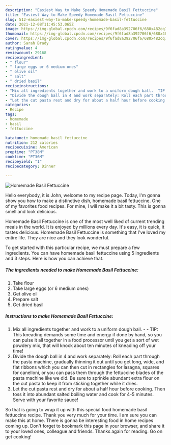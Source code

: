 ```yaml
---
description: "Easiest Way to Make Speedy Homemade Basil Fettuccine"
title: "Easiest Way to Make Speedy Homemade Basil Fettuccine"
slug: 512-easiest-way-to-make-speedy-homemade-basil-fettuccine
date: 2021-12-08T11:45:53.065Z
image: https://img-global.cpcdn.com/recipes/9f6fad8a392706f6/680x482cq70/homemade-basil-fettuccine-recipe-main-photo.jpg
thumbnail: https://img-global.cpcdn.com/recipes/9f6fad8a392706f6/680x482cq70/homemade-basil-fettuccine-recipe-main-photo.jpg
cover: https://img-global.cpcdn.com/recipes/9f6fad8a392706f6/680x482cq70/homemade-basil-fettuccine-recipe-main-photo.jpg
author: Sarah Brady
ratingvalue: 4
reviewcount: 29168
recipeingredient:
- " flour"
- " large eggs or 6 medium ones"
- " olive oil"
- " salt"
- " dried basil"
recipeinstructions:
- "Mix all ingredients together and work to a uniform dough ball.  TIP: This kneading demands some time and energy if done by hand, so you can pulse it all together in a food processor until you get a sort of wet powdery mix, that will knock about ten minutes of kneading off your time!"
- "Divide the dough ball in 4 and work separately: Roll each part through the pasta machine, gradually thinning it out until you get long, wide, and flat ribbons which you can then cut in rectangles for lasagna, squares for canelloni, or you can pass them through the fettuccine blades of the pasta machine like we did. Be sure to sprinkle abundant extra flour on the cut pasta to keep it from sticking together while it dries."
- "Let the cut pasta rest and dry for about a half hour before cooking. Then toss it into abundant salted boiling water and cook for 4-5 minutes. Serve with your favorite sauce!"
categories:
- Recipe
tags:
- homemade
- basil
- fettuccine

katakunci: homemade basil fettuccine 
nutrition: 212 calories
recipecuisine: American
preptime: "PT38M"
cooktime: "PT36M"
recipeyield: "1"
recipecategory: Dinner

---
```



![Homemade Basil Fettuccine](https://img-global.cpcdn.com/recipes/9f6fad8a392706f6/680x482cq70/homemade-basil-fettuccine-recipe-main-photo.jpg)

Hello everybody, it is John, welcome to my recipe page. Today, I'm gonna show you how to make a distinctive dish, homemade basil fettuccine. One of my favorites food recipes. For mine, I will make it a bit tasty. This is gonna smell and look delicious.

Homemade Basil Fettuccine is one of the most well liked of current trending meals in the world. It is enjoyed by millions every day. It's easy, it is quick, it tastes delicious. Homemade Basil Fettuccine is something that I've loved my entire life. They are nice and they look wonderful.




To get started with this particular recipe, we must prepare a few ingredients. You can have homemade basil fettuccine using 5 ingredients and 3 steps. Here is how you can achieve that.

<!--inarticleads1-->

##### The ingredients needed to make Homemade Basil Fettuccine:

1. Take  flour
1. Take  large eggs (or 6 medium ones)
1. Get  olive oil
1. Prepare  salt
1. Get  dried basil




<!--inarticleads2-->

##### Instructions to make Homemade Basil Fettuccine:

1. Mix all ingredients together and work to a uniform dough ball. -  - TIP: This kneading demands some time and energy if done by hand, so you can pulse it all together in a food processor until you get a sort of wet powdery mix, that will knock about ten minutes of kneading off your time!
1. Divide the dough ball in 4 and work separately: Roll each part through the pasta machine, gradually thinning it out until you get long, wide, and flat ribbons which you can then cut in rectangles for lasagna, squares for canelloni, or you can pass them through the fettuccine blades of the pasta machine like we did. Be sure to sprinkle abundant extra flour on the cut pasta to keep it from sticking together while it dries.
1. Let the cut pasta rest and dry for about a half hour before cooking. Then toss it into abundant salted boiling water and cook for 4-5 minutes. Serve with your favorite sauce!




So that is going to wrap it up with this special food homemade basil fettuccine recipe. Thank you very much for your time. I am sure you can make this at home. There is gonna be interesting food in home recipes coming up. Don't forget to bookmark this page in your browser, and share it to your loved ones, colleague and friends. Thanks again for reading. Go on get cooking!
